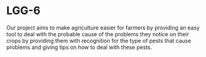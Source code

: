 # LGG-6
Our project aims to make agriculture easier for farmers by providing an easy tool to deal with the probable cause of the problems they notice on their crops by providing them with recognition for the type of pests that cause problems and giving tips on how to deal with these pests. 
